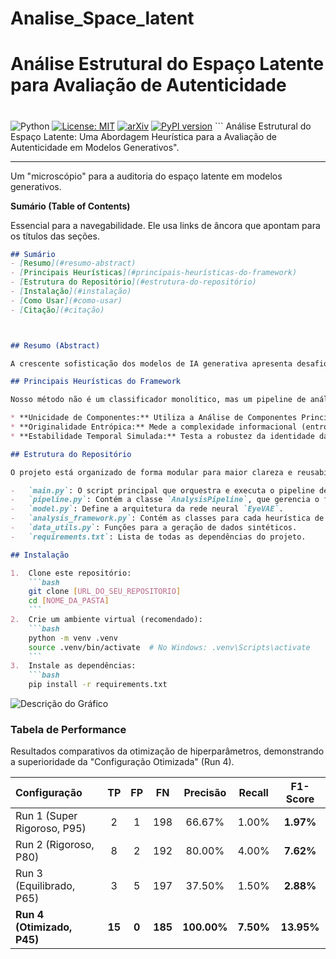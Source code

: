 # Analise_Space_latent

# Análise Estrutural do Espaço Latente para Avaliação de Autenticidade

# 

![Python](https://img.shields.io/badge/python-3.9+-blue.svg)
[![License: MIT](https://img.shields.io/badge/License-MIT-yellow.svg)](https://opensource.org/licenses/MIT)
[![arXiv](https://img.shields.io/badge/arXiv-XXXX.XXXXX-b31b1b.svg)](https://arxiv.org/abs/XXXX.XXXXX) [![PyPI version](https://badge.fury.io/py/seu_pacote.svg)](https://badge.fury.io/py/seu_pacote) ```
Análise Estrutural do Espaço Latente: Uma Abordagem Heurística para a Avaliação de Autenticidade em Modelos Generativos".

---

Um "microscópio" para a auditoria do espaço latente em modelos generativos.

**Sumário (Table of Contents)**

Essencial para a navegabilidade. Ele usa links de âncora que apontam para os títulos das seções.

```markdown
## Sumário
- [Resumo](#resumo-abstract)
- [Principais Heurísticas](#principais-heurísticas-do-framework)
- [Estrutura do Repositório](#estrutura-do-repositório)
- [Instalação](#instalação)
- [Como Usar](#como-usar)
- [Citação](#citação)



## Resumo (Abstract)

A crescente sofisticação dos modelos de IA generativa apresenta desafios significativos para a auditoria de conteúdo e a detecção de autenticidade, em grande parte devido à natureza de "caixa-preta" de seus espaços latentes. Para endereçar essa lacuna, este trabalho propõe um novo framework para a análise forense do espaço latente, que opera não como um classificador, mas como um "microscópio" para investigar as propriedades estruturais das representações. Nossa metodologia emprega um funil de heurísticas, incluindo Análise de Componentes, Originalidade Entrópica e Estabilidade Temporal Simulada, para gerar um score de validação multifacetado. Através de experimentos em um dataset sintético controlado, demonstramos que o framework pode ser calibrado para otimizar o balanço entre precisão e recall, alcançando um F1-Score de 13.95% com 100% de precisão na identificação de núcleos de identidade autêntica. Concluímos que esta abordagem de análise intrínseca oferece um caminho promissor para o desenvolvimento de ferramentas de IA Explicável (XAI) para auditoria de conteúdo e futuras aplicações em análise de criatividade.

## Principais Heurísticas do Framework

Nosso método não é um classificador monolítico, mas um pipeline de análise que avalia uma representação latente com base em diferentes "lentes":

* **Unicidade de Componentes:** Utiliza a Análise de Componentes Principais (ICA) para decompor a representação e avalia a singularidade estatística de seus componentes.
* **Originalidade Entrópica:** Mede a complexidade informacional (entropia) tanto do vetor em si quanto de sua vizinhança no espaço latente.
* **Estabilidade Temporal Simulada:** Testa a robustez da identidade da representação sob pequenas perturbações, simulando a coerência ao longo do tempo.

## Estrutura do Repositório

O projeto está organizado de forma modular para maior clareza e reusabilidade:

-   `main.py`: O script principal que orquestra e executa o pipeline de análise completo.
-   `pipeline.py`: Contém a classe `AnalysisPipeline`, que gerencia o fluxo de trabalho de treinamento e análise.
-   `model.py`: Define a arquitetura da rede neural `EyeVAE`.
-   `analysis_framework.py`: Contém as classes para cada heurística de análise (`ComponentDecomposer`, `EntropicOriginalityMeasure`, etc.).
-   `data_utils.py`: Funções para a geração de dados sintéticos.
-   `requirements.txt`: Lista de todas as dependências do projeto.

## Instalação

1.  Clone este repositório:
    ```bash
    git clone [URL_DO_SEU_REPOSITORIO]
    cd [NOME_DA_PASTA]
    ```
2.  Crie um ambiente virtual (recomendado):
    ```bash
    python -m venv .venv
    source .venv/bin/activate  # No Windows: .venv\Scripts\activate
    ```
3.  Instale as dependências:
    ```bash
    pip install -r requirements.txt
 ```
![Descrição do Gráfico](caminho/para/o/seu_grafico_final.png)

### Tabela de Performance

Resultados comparativos da otimização de hiperparâmetros, demonstrando a superioridade da "Configuração Otimizada" (Run 4).

| Configuração | TP | FP | FN | Precisão | Recall | **F1-Score** |
| :--- | :--: | :--: | :--: | :---: | :---: | :---: |
| Run 1 (Super Rigoroso, P95) | 2 | 1 | 198 | 66.67% | 1.00% | **1.97%** |
| Run 2 (Rigoroso, P80) | 8 | 2 | 192 | 80.00% | 4.00% | **7.62%** |
| Run 3 (Equilibrado, P65)| 3 | 5 | 197 | 37.50% | 1.50% | **2.88%** |
| **Run 4 (Otimizado, P45)**| **15**| **0** | **185**| **100.00%**| **7.50%**| **13.95%**|





